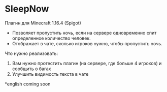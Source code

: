 # SleepNow
Плагин для Minecraft 1.16.4 (Spigot)
- Позволяет пропустить ночь, если на сервере одновременно спит определенное количество человек. 
- Отображает в чате, сколько игроков нужно, чтобы пропустить ночь.

Что нужно реализовать:
1. Вам нужно протестить плагин (на сервере, где больше 4 игроков) и сообщить о багах
2. Улучшить видимость текста в чате

*english coming soon

